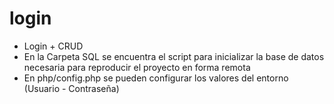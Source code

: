 # login
- Login + CRUD
- En la Carpeta SQL se encuentra el script para inicializar la base de datos necesaria para reproducir el proyecto en forma remota
- En php/config.php se pueden configurar los valores del entorno (Usuario - Contraseña)
